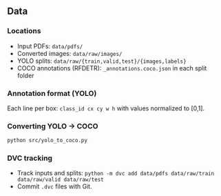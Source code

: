## Data

### Locations
- Input PDFs: `data/pdfs/`
- Converted images: `data/raw/images/`
- YOLO splits: `data/raw/{train,valid,test}/{images,labels}`
- COCO annotations (RFDETR): `_annotations.coco.json` in each split folder

### Annotation format (YOLO)
Each line per box: `class_id cx cy w h` with values normalized to [0,1].

### Converting YOLO → COCO
```bash
python src/yolo_to_coco.py
```

### DVC tracking
- Track inputs and splits: `python -m dvc add data/pdfs data/raw/train data/raw/valid data/raw/test`
- Commit `.dvc` files with Git.


